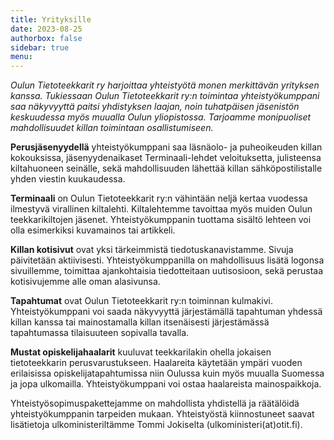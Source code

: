 ```yaml
---
title: Yrityksille
date: 2023-08-25
authorbox: false
sidebar: true
menu:
---
```


*Oulun Tietoteekkarit ry harjoittaa yhteistyötä monen merkittävän yrityksen kanssa. Tukiessaan Oulun Tietoteekkarit ry:n toimintaa yhteistyökumppani saa näkyvyyttä paitsi yhdistyksen laajan, noin tuhatpäisen jäsenistön keskuudessa myös muualla Oulun yliopistossa. Tarjoamme monipuoliset mahdollisuudet killan toimintaan osallistumiseen.*

**Perusjäsenyydellä** yhteistyökumppani saa läsnäolo- ja puheoikeuden killan kokouksissa, jäsenyydenaikaset Terminaali-lehdet veloituksetta, julisteensa kiltahuoneen seinälle, sekä mahdollisuuden lähettää killan sähköpostilistalle yhden viestin kuukaudessa.

**Terminaali** on Oulun Tietoteekkarit ry:n vähintään neljä kertaa vuodessa ilmestyvä virallinen kiltalehti. Kiltalehtemme tavoittaa myös muiden Oulun teekkarikiltojen jäsenet. Yhteistyökumppanin tuottama sisältö lehteen voi olla esimerkiksi kuvamainos tai artikkeli.

**Killan kotisivut** ovat yksi tärkeimmistä tiedotuskanavistamme. Sivuja päivitetään aktiivisesti. Yhteistyökumppanilla on mahdollisuus lisätä logonsa sivuillemme, toimittaa ajankohtaisia tiedotteitaan uutisosioon, sekä perustaa kotisivujemme alle oman alasivunsa.

**Tapahtumat** ovat Oulun Tietoteekkarit ry:n toiminnan kulmakivi. Yhteistyökumppani voi saada näkyvyyttä järjestämällä tapahtuman yhdessä killan kanssa tai mainostamalla killan itsenäisesti järjestämässä tapahtumassa tilaisuuteen sopivalla tavalla.

**Mustat opiskelijahaalarit** kuuluvat teekkarilakin ohella jokaisen tietoteekkarin perusvarustukseen. Haalareita käytetään ympäri vuoden erilaisissa opiskelijatapahtumissa niin Oulussa kuin myös muualla Suomessa ja jopa ulkomailla. Yhteistyökumppani voi ostaa haalareista mainospaikkoja.

Yhteistyösopimuspakettejamme on mahdollista yhdistellä ja räätälöidä yhteistyökumppanin tarpeiden mukaan. Yhteistyöstä kiinnostuneet saavat lisätietoja ulkoministeriltämme Tommi Jokiselta (ulkoministeri(at)otit.fi).
